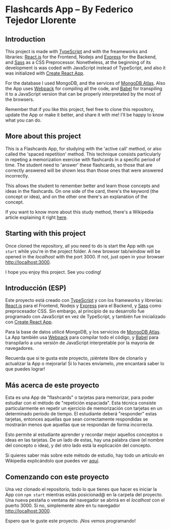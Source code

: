 # Flashcards App – By Federico Tejedor Llorente

## Introduction

This project is made with [TypeScript](https://www.typescriptlang.org/) and with the freameworks and libraries: [React.js](https://reactjs.org/) for the Frontend, Nodejs and [Express](https://expressjs.com/) for the Backend, and [Sass](https://sass-lang.com/) as a CSS Preprocessor. Nonetheless, at the beginning of its development is was coded with JavaScript instead of TypeScript, and also it was initialized with [Create React App](https://github.com/facebook/create-react-app).

For the database I used MongoDB, and the services of [MongoDB Atlas](https://www.mongodb.com/cloud/atlas). Also the App uses [Webpack](https://webpack.js.org/) for compiling all the code, and [Babel](https://babeljs.io/) for transpiling it to a JavaScript version that can be properly interpretated by the most of the browsers.

Remember that if you like this project, feel free to clone this repository, update the App or make it better, and share it with me! I'll be happy to know what you can do.

## More about this project

This is a Flashcards App, for studying with the 'active call' method, or also called the 'spaced repetition' method. This technique consists particularly in repeting a memorization exercise with flashcards in a specific period of time. The student need to 'answer' these flashcards, so those that are correctly answered will be shown less than those ones that were answered incorrectly.

This allows the student to remember better and learn those concepts and ideas in the flashcards. On one side of the card, there's the keyword (the concept or idea), and on the other one there's an explanation of the concept.

If you want to know more about this study method, there's a Wikipedia article explaining it right [here](https://en.wikipedia.org/wiki/Spaced_repetition).

## Starting with this project

Once cloned the repository, all you need to do is start the App with `npm start` while you're in the project folder. A new browser tab/window will be opened in the *localhost* with the port 3000. If not, just open in your browser [http://localhost:3000](http://localhost:3000).

I hope you enjoy this project. See you coding!

## Introducción (ESP)

Este proyecto está creado con [TypeScript](https://www.typescriptlang.org/) y con los frameworks y librerías: [React.js](https://reactjs.org/) para el Frontend, Nodejs y [Express](https://expressjs.com/) para el Backend, y [Sass](https://sass-lang.com/) como preprocesador CSS. Sin embargo, al principio de su desarrollo fue programado con JavaScript en vez de TypeScript, y también fue inicializado con [Create React App](https://github.com/facebook/create-react-app).

Para la base de datos utilicé MongoDB, y los servicios de [MongoDB Atlas](https://www.mongodb.com/cloud/atlas). La App también usa [Webpack](https://webpack.js.org/) para compilar todo el código, y [Babel](https://babeljs.io/) para transpilarlo a una versión de JavaScript interpretable por la mayoría de navegadores.

Recuerda que si te gusta este proyecto, ¡siéntete libre de clonarlo y actualizar la App o mejorarla! Si lo haces envíamelo, ¡me encantará saber lo que puedes lograr!

## Más acerca de este proyecto

Esta es una App de "flashcards" o tarjetas para memorizar, para poder estudiar con el método de "repetición espaciada". Esta técnica consiste particularmente en repetir un ejercicio de memorización con tarjetas en un determinado período de tiempo. El estudiante deberá "responder" estas tarjetas, entonces aquellas que sean correctamente respondidas se mostrarán menos que aquellas que se respondan de forma incorrecta.

Esto permite al estudiante aprender y recordar mejor aquellos conceptos o ideas en las tarjetas. De un lado de estas, hay una palabra clave (el nombre del concepto o idea), y del otro lado está la explicación del concepto.

Si quieres saber más sobre este método de estudio, hay todo un artículo en Wikipedia explicándolo que puedes ver [aquí](https://en.wikipedia.org/wiki/Spaced_repetition).

## Comenzando con este proyecto

Una vez clonado el repositorio, todo lo que tienes que hacer es iniciar la App con `npm start` mientras estás posicionad@ en la carpeta del proyecto. Una nueva pestaña o ventana del navegador se abrirá en el *localhost* con el puerto 3000. Si no, simplemente abre en tu navegador [http://localhost:3000](http://localhost:3000).

Espero que te guste este proyecto. ¡Nos vemos programando!